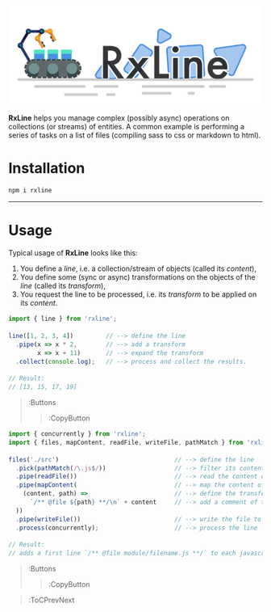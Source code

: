 ![logo](banner.svg)

**RxLine** helps you manage complex (possibly async) operations on collections (or streams) of entities. 
A common example is performing a series of tasks on a list of files 
(compiling sass to css or markdown to html).

# Installation

```bash
npm i rxline
```

---

# Usage

Typical usage of **RxLine** looks like this:

1. You define a _line_, i.e. a collection/stream of objects (called its _content_),
1. You define some (sync or async) transformations on the objects of the _line_ (called its _transform_),
1. You request the line to be processed, i.e. its _transform_ to be applied on its _content_.

```ts | --wmbar
import { line } from 'rxline';

line([1, 2, 3, 4])         // --> define the line
  .pipe(x => x * 2,        // --> add a transform
        x => x + 11)       // --> expand the transform
  .collect(console.log);   // --> process and collect the results.

// Result:
// [13, 15, 17, 19]
```

> :Buttons
> > :CopyButton

```ts | --wmbar
import { concurrently } from 'rxline';
import { files, mapContent, readFile, writeFile, pathMatch } from 'rxline/fs';

files('./src')                                // --> define the line
  .pick(pathMatch(/\.js$/))                   // --> filter its content
  .pipe(readFile())                           // --> read the content of the file
  .pipe(mapContent(                           // --> map the content of the file
    (content, path) =>                        // --> define the transform
      `/** @file ${path} **/\n` + content     // --> add a comment of the file's path on top of it
  ))
  .pipe(writeFile())                          // --> write the file to filesystem
  .process(concurrently);                     // --> process the line

// Result:
// adds a first line `/** @file module/filename.js **/` to each javascript file in `./src`
```

> :Buttons
> > :CopyButton

> :ToCPrevNext